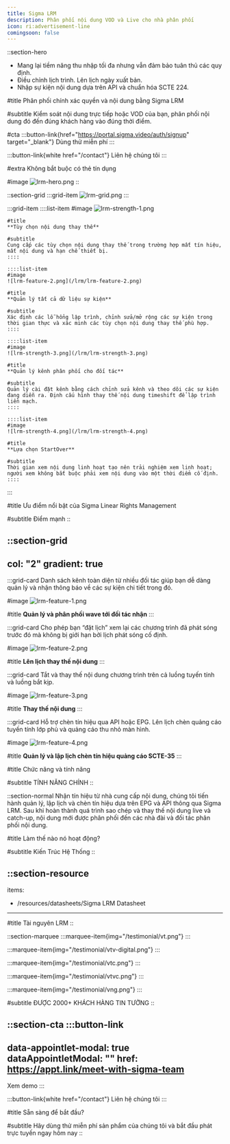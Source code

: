 ```yaml
---
title: Sigma LRM
description: Phân phối nội dung VOD và Live cho nhà phân phối
icon: ri:advertisement-line
comingsoon: false
---
```


::section-hero
- Mang lại tiềm năng thu nhập tối đa nhưng vẫn đảm bảo tuân thủ các quy định.
- Điều chỉnh lịch trình. Lên lịch ngày xuất bản.
- Nhập sự kiện nội dung dựa trên API và chuẩn hóa SCTE 224.

#title
Phân phối chính xác quyền và nội dung bằng Sigma LRM

#subtitle
Kiểm soát nội dung trực tiếp hoặc VOD của bạn, phân phối nội dung đó đến đúng khách hàng vào đúng thời điểm.

#cta
  :::button-link{href="https://portal.sigma.video/auth/signup" target="_blank"}
  Dùng thử miễn phí
  :::

  :::button-link{white href="/contact"}
  Liên hệ chúng tôi
  :::

#extra
Không bắt buộc có thẻ tín dụng

#image
![lrm-hero.png](/lrm/lrm-hero.png)
::

::section-grid
  :::grid-item
  ![lrm-grid.png](/lrm/lrm-grid.png)
  :::

  :::grid-item
    ::::list-item
    #image
    ![lrm-strength-1.png](/lrm/lrm-strength-1.png)
    
    #title
    **Tùy chọn nội dung thay thế**
    
    #subtitle
    Cung cấp các tùy chọn nội dung thay thế trong trường hợp mất tín hiệu, mất nội dung và hạn chế thiết bị.
    ::::
  
    ::::list-item
    #image
    ![lrm-feature-2.png](/lrm/lrm-feature-2.png)
    
    #title
    **Quản lý tất cả dữ liệu sự kiện**
    
    #subtitle
    Xác định các lỗ hổng lập trình, chỉnh sửa/mở rộng các sự kiện trong thời gian thực và xác minh các tùy chọn nội dung thay thế phù hợp.
    ::::
  
    ::::list-item
    #image
    ![lrm-strength-3.png](/lrm/lrm-strength-3.png)
    
    #title
    **Quản lý kênh phân phối cho đối tác**
    
    #subtitle
    Quản lý cài đặt kênh bằng cách chỉnh sửa kênh và theo dõi các sự kiện đang diễn ra. Định cấu hình thay thế nội dung timeshift để lập trình liền mạch.
    ::::
  
    ::::list-item
    #image
    ![lrm-strength-4.png](/lrm/lrm-strength-4.png)
    
    #title
    **Lựa chọn StartOver**
    
    #subtitle
    Thời gian xem nội dung linh hoạt tạo nên trải nghiệm xem linh hoạt; người xem không bắt buộc phải xem nội dung vào một thời điểm cố định.
    ::::
  :::

#title
Ưu điểm nổi bật của Sigma Linear Rights Management

#subtitle
Điểm mạnh
::

::section-grid
---
col: "2"
gradient: true
---
  :::grid-card
  Danh sách kênh toàn diện từ nhiều đối tác giúp bạn dễ dàng quản lý và nhận thông báo về các sự kiện chi tiết trong đó.
  
  #image
  ![lrm-feature-1.png](/lrm/lrm-feature-1.png)
  
  #title
  **Quản lý và phân phối wave tới đối tác nhận**
  :::

  :::grid-card
  Cho phép bạn “đặt lịch” xem lại các chương trình đã phát sóng trước đó mà không bị giới hạn bởi lịch phát sóng cố định.
  
  #image
  ![lrm-feature-2.png](/lrm/lrm-feature-2.png)
  
  #title
  **Lên lịch thay thế nội dung**
  :::

  :::grid-card
  Tắt và thay thế nội dung chương trình trên cả luồng tuyến tính và luồng bắt kịp.
  
  #image
  ![lrm-feature-3.png](/lrm/lrm-feature-3.png)
  
  #title
  **Thay thế nội dung**
  :::

  :::grid-card
  Hỗ trợ chèn tín hiệu qua API hoặc EPG. Lên lịch chèn quảng cáo tuyến tính lớp phủ và quảng cáo thu nhỏ màn hình.
  
  #image
  ![lrm-feature-4.png](/lrm/lrm-feature-4.png)
  
  #title
  **Quản lý và lập lịch chèn tín hiệu quảng cáo SCTE-35**
  :::

#title
Chức năng và tính năng

#subtitle
TÍNH NĂNG CHÍNH
::

::section-normal
Nhận tín hiệu từ nhà cung cấp nội dung, chúng tôi tiến hành quản lý, lập lịch và chèn tín hiệu dựa trên EPG và API thông qua Sigma LRM. Sau khi hoàn thành quá trình sao chép và thay thế nội dung live và catch-up, nội dung mới được phân phối đến các nhà đài và đối tác phân phối nội dung.

#title
Làm thế nào nó hoạt động?

#subtitle
Kiến Trúc Hệ Thống
::

::section-resource
---
items:
  - /resources/datasheets/Sigma LRM Datasheet
---
#title
Tài nguyên LRM
::

::section-marquee
  :::marquee-item{img="/testimonial/vt.png"}
  :::

  :::marquee-item{img="/testimonial/vtv-digital.png"}
  :::

  :::marquee-item{img="/testimonial/vtc.png"}
  :::

  :::marquee-item{img="/testimonial/vtvc.png"}
  :::

  :::marquee-item{img="/testimonial/vng.png"}
  :::

#subtitle
ĐƯỢC 2000+ KHÁCH HÀNG TIN TƯỞNG
::

::section-cta
  :::button-link
  ---
  data-appointlet-modal: true
  dataAppointletModal: ""
  href: https://appt.link/meet-with-sigma-team
  ---
  Xem demo
  :::

  :::button-link{white href="/contact"}
  Liên hệ chúng tôi
  :::

#title
Sẵn sàng để bắt đầu?

#subtitle
Hãy dùng thử miễn phí sản phẩm của chúng tôi và bắt đầu phát trực tuyến ngay hôm nay
::

